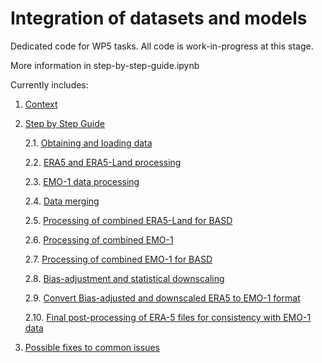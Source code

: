# Integration of datasets and models
Dedicated code for WP5 tasks. 
All code is work-in-progress at this stage.

More information in step-by-step-guide.ipynb

Currently includes:
1. [Context](#Context)
2. [Step by Step Guide](#Step-by-Step-Guide)

    2.1. [Obtaining and loading data](#Step-1-Obtaining-and-loading-data)

    2.2. [ERA5 and ERA5-Land processing](#step-2-era5-and-era5-land-data-processing)

    2.3. [EMO-1 data processing](#step-3-emo-1-data-processing)

    2.4. [Data merging](#step-4-data-merging)

    2.5. [Processing of combined ERA5-Land for BASD](#step-5-processing-of-combined-era5-land-for-bias-adjustment)

    2.6. [Processing of combined EMO-1](#step-6-processing-of-combined-emo-1-data)

    2.7. [Processing of combined EMO-1 for BASD](#step-7-processing-of-combined-emo-1-data-for-bias-adjustment)

    2.8. [Bias-adjustment and statistical downscaling](#step-8-bias-adjustment-and-statistical-downscaling)

    2.9. [Convert Bias-adjusted and downscaled ERA5 to EMO-1 format](#step-9-convert-bias-adjusted)

    2.10. [Final post-processing of ERA-5 files for consistency with EMO-1 data](#step-10-final-post-processing)
    
3. [Possible fixes to common issues](#possible-fixes)


